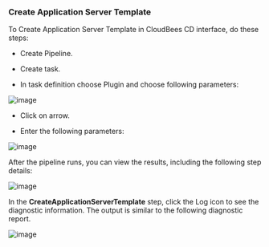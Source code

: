 
### Create Application Server Template

To Create Application Server Template in CloudBees CD interface, do these steps:

* Create Pipeline.

* Create task.

* In task definition choose Plugin and choose following parameters:

![image](images/CreateApplicationServerTemplate/PipelinePicker.png)

* Click on arrow.

* Enter the following parameters:

![image](images/CreateApplicationServerTemplate/PipelineConfig.png)


After the pipeline runs, you can view the results, including the following step details:

![image](images/CreateApplicationServerTemplate/PipelineResult.png)

In the **CreateApplicationServerTemplate** step, click the Log icon to see the diagnostic information. The output is similar to the following diagnostic report.

![image](images/CreateApplicationServerTemplate/PipelineLog.png)

